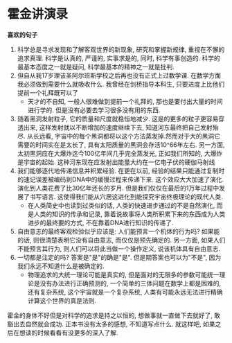 # 霍金讲演录

**喜欢的句子**
1. 科学总是寻求发现和了解客观世界的新现象, 研究和掌握新规律, 重视在不懈的追求真理. 科学是认真的, 严谨的, 实事求是的, 同时, 科学有事创造的. 科学的最基本态度之一就是疑问, 科学最基本的精神之一就是批判.
2. 但自从我17岁理该圣阿尔班斯学校之后再也没有正式上过数学课. 在数学方面我必须做到需要什么就吸收什么. 我曾经在剑桥指导本科生, 只要进度上比他们提前一个礼拜既可以了
    * 天才的不自知, 一般人很难做到提前一个礼拜的, 那也是要付出大量的时间进行学的. 但是没有必要去学习很多没有用的东西.
3. 随着黑洞发射粒子, 它的质量和尺度就稳恒地减少. 这是的更多的粒子更容易穿透出来, 这样发射就以不断增加的速度继续下去, 知道河东最终把自己发射殆尽. 从长远看, 宇宙中的每个黑洞都将以这个方法蒸发掉.然而对于大的黑洞它需要的时间实在是太长了, 具有太阳质量的黑洞会存活10^66年左右. 另一方面, 太初黑洞应在大爆炸迄今100亿年间几乎完全蒸发光, 正如我们所知的, 大爆炸是宇宙的起始. 这种河东现在应发射出能量大约在一亿电子伏的硬伽马射线
4. 我们能够逐代地传递信息并积累经验. 在更在以前, 经验的结果只能通过复制时的速记误差被编码到DNA中的缓慢过程来传递下来. 这个效应大大加速了演化. 演化到人类花费了比30亿年还长的岁月. 但是我们仅仅在最后的1万年过程中发展了书写语言. 这使得我们能从穴居这进化到能探究宇宙终极理论的现代人类.
    * 在人类简史中也读到过类似的话, 人类的快速进步通过的不是自然演化, 而是人类的知识的传承和记录, 靠着说故事将人类所积累下来的东西成为人类进步的最终要的方式, 不在靠着DNA进行知识的传递了.
5. 自由意志的最终客观检验似乎应该是: 人们能预言一个机体的行为吗? 如果能的话, 则很清楚表明它没有自由意志, 而仅仅是预先确定的. 另一方面, 如果人们不能预言其行为, 则人们可以将此当做一个操作定义, 说该机体具有自由意志.
6. 一切都是注定的吗? 答案是"是"的确是"是". 但是期答案也可以为"不是", 因为我们永远不知道什么是被确定的.
    * 物理追求的大统一理论可能是真实的, 但是面对的无限多的参数可能统一理论是没有办法进行正确预测的, 一个简单的三体问题在数学上都是困难的, 还有复杂系统, 这个宇宙就是一个复杂系统, 人类有可能永远无法进行精确计算这个世界的真是法则.

霍金的身体不好但是对科学的追求是持之以恒的, 想做事就一直做下去就好了, 敢豁出去自然就会成功. 正本书没有太多的感想, 不知道写点什么. 就这样吧, 如果之后在想读的时候看看有没更多的深入了解.